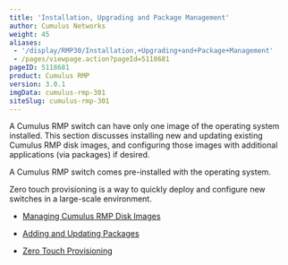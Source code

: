 ```yaml
---
title: 'Installation, Upgrading and Package Management'
author: Cumulus Networks
weight: 45
aliases:
 - '/display/RMP30/Installation,+Upgrading+and+Package+Management'
 - /pages/viewpage.action?pageId=5118681
pageID: 5118681
product: Cumulus RMP
version: 3.0.1
imgData: cumulus-rmp-301
siteSlug: cumulus-rmp-301
---
```

A Cumulus RMP switch can have only one image of the operating system
installed. This section discusses installing new and updating existing
Cumulus RMP disk images, and configuring those images with additional
applications (via packages) if desired.

A Cumulus RMP switch comes pre-installed with the operating system.

Zero touch provisioning is a way to quickly deploy and configure new
switches in a large-scale environment.

  - [Managing Cumulus RMP Disk
    Images](/version/cumulus-rmp-301/System_Management/Installation_Upgrading_and_Package_Management/Managing_Cumulus_RMP_Disk_Images)

  - [Adding and Updating
    Packages](/version/cumulus-rmp-301/System_Management/Installation_Upgrading_and_Package_Management/Adding_and_Updating_Packages)

  - [Zero Touch
    Provisioning](/version/cumulus-rmp-301/System_Management/Installation_Upgrading_and_Package_Management/Zero_Touch_Provisioning)

<article id="html-search-results" class="ht-content" style="display: none;">

</article>

<footer id="ht-footer">

</footer>

